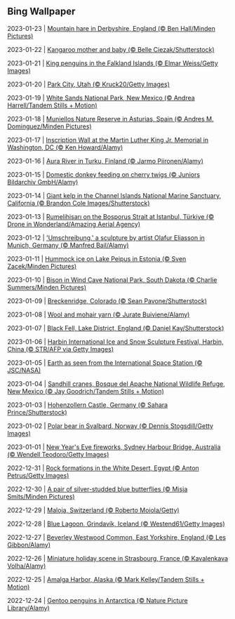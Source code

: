 ## Bing Wallpaper
2023-01-23 | [Mountain hare in Derbyshire, England (© Ben Hall/Minden Pictures)](./wallpaper/2023-01-23.jpg) 

2023-01-22 | [Kangaroo mother and baby (© Belle Ciezak/Shutterstock)](./wallpaper/2023-01-22.jpg) 

2023-01-21 | [King penguins in the Falkland Islands (© Elmar Weiss/Getty Images)](./wallpaper/2023-01-21.jpg) 

2023-01-20 | [Park City, Utah (© Kruck20/Getty Images)](./wallpaper/2023-01-20.jpg) 

2023-01-19 | [White Sands National Park, New Mexico (© Andrea Harrell/Tandem Stills + Motion)](./wallpaper/2023-01-19.jpg) 

2023-01-18 | [Muniellos Nature Reserve in Asturias, Spain (© Andres M. Dominguez/Minden Pictures)](./wallpaper/2023-01-18.jpg) 

2023-01-17 | [Inscription Wall at the Martin Luther King Jr. Memorial in Washington, DC (© Ken Howard/Alamy)](./wallpaper/2023-01-17.jpg) 

2023-01-16 | [Aura River in Turku, Finland (© Jarmo Piironen/Alamy)](./wallpaper/2023-01-16.jpg) 

2023-01-15 | [Domestic donkey feeding on cherry twigs (© Juniors Bildarchiv GmbH/Alamy)](./wallpaper/2023-01-15.jpg) 

2023-01-14 | [Giant kelp in the Channel Islands National Marine Sanctuary, California (© Brandon Cole Images/Shutterstock)](./wallpaper/2023-01-14.jpg) 

2023-01-13 | [Rumelihisarı on the Bosporus Strait at Istanbul, Türkiye (© Drone in Wonderland/Amazing Aerial Agency)](./wallpaper/2023-01-13.jpg) 

2023-01-12 | ['Umschreibung,' a sculpture by artist Olafur Eliasson in Munich, Germany (© Manfred Bail/Alamy)](./wallpaper/2023-01-12.jpg) 

2023-01-11 | [Hummock ice on Lake Peipus in Estonia (© Sven Zacek/Minden Pictures)](./wallpaper/2023-01-11.jpg) 

2023-01-10 | [Bison in Wind Cave National Park, South Dakota (© Charlie Summers/Minden Pictures)](./wallpaper/2023-01-10.jpg) 

2023-01-09 | [Breckenridge, Colorado (© Sean Pavone/Shutterstock)](./wallpaper/2023-01-09.jpg) 

2023-01-08 | [Wool and mohair yarn (© Jurate Buiviene/Alamy)](./wallpaper/2023-01-08.jpg) 

2023-01-07 | [Black Fell, Lake District, England (© Daniel Kay/Shutterstock)](./wallpaper/2023-01-07.jpg) 

2023-01-06 | [Harbin International Ice and Snow Sculpture Festival, Harbin, China (© STR/AFP via Getty Images)](./wallpaper/2023-01-06.jpg) 

2023-01-05 | [Earth as seen from the International Space Station (© JSC/NASA)](./wallpaper/2023-01-05.jpg) 

2023-01-04 | [Sandhill cranes, Bosque del Apache National Wildlife Refuge, New Mexico (© Jay Goodrich/Tandem Stills + Motion)](./wallpaper/2023-01-04.jpg) 

2023-01-03 | [Hohenzollern Castle, Germany (© Sahara Prince/Shutterstock)](./wallpaper/2023-01-03.jpg) 

2023-01-02 | [Polar bear in Svalbard, Norway (© Dennis Stogsdill/Getty Images)](./wallpaper/2023-01-02.jpg) 

2023-01-01 | [New Year's Eve fireworks, Sydney Harbour Bridge, Australia (© Wendell Teodoro/Getty Images)](./wallpaper/2023-01-01.jpg) 

2022-12-31 | [Rock formations in the White Desert, Egypt (© Anton Petrus/Getty Images)](./wallpaper/2022-12-31.jpg) 

2022-12-30 | [A pair of silver-studded blue butterflies (© Misja Smits/Minden Pictures)](./wallpaper/2022-12-30.jpg) 

2022-12-29 | [Maloja, Switzerland (© Roberto Moiola/Getty)](./wallpaper/2022-12-29.jpg) 

2022-12-28 | [Blue Lagoon, Grindavík, Iceland (© Westend61/Getty Images)](./wallpaper/2022-12-28.jpg) 

2022-12-27 | [Beverley Westwood Common, East Yorkshire, England (© Les Gibbon/Alamy)](./wallpaper/2022-12-27.jpg) 

2022-12-26 | [Miniature holiday scene in Strasbourg, France (© Kavalenkava Volha/Alamy)](./wallpaper/2022-12-26.jpg) 

2022-12-25 | [Amalga Harbor, Alaska (© Mark Kelley/Tandem Stills + Motion)](./wallpaper/2022-12-25.jpg) 

2022-12-24 | [Gentoo penguins in Antarctica (© Nature Picture Library/Alamy)](./wallpaper/2022-12-24.jpg) 

